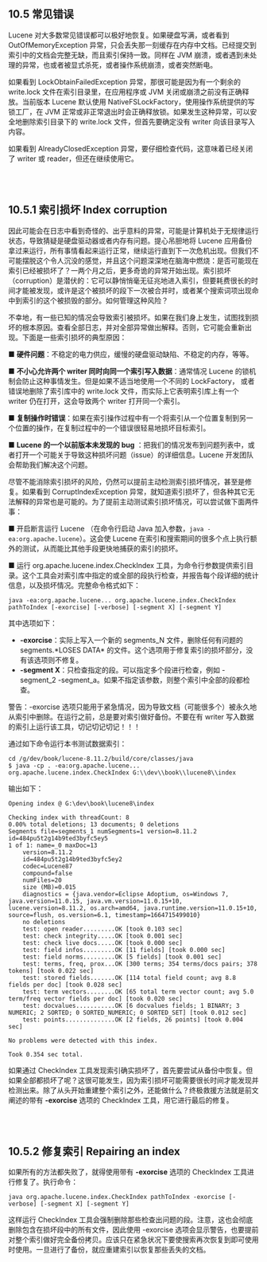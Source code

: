 ## 10.5 常见错误 ##

Lucene 对大多数常见错误都可以极好地恢复。如果硬盘写满，或者看到 OutOfMemoryException 异常，只会丢失那一刻缓存在内存中文档。已经提交到索引中的文档会完整无缺，而且索引保持一致。同样在 JVM 崩溃，或者遇到未处理的异常，也或者被显式杀死，或者操作系统崩溃，或者突然断电。

如果看到 LockObtainFailedException 异常，那很可能是因为有一个剩余的 write.lock 文件在索引目录里，在应用程序或 JVM 关闭或崩溃之前没有正确释放。当前版本 Lucene 默认使用 NativeFSLockFactory，使用操作系统提供的写锁工厂，在 JVM 正常或非正常退出时会正确释放锁。如果发生这种异常，可以安全地删除索引目录下的 write.lock 文件，但首先要确定没有 writer 向该目录写入内容。

如果看到 AlreadyClosedException 异常，要仔细检查代码，这意味着已经关闭了 writer 或 reader，但还在继续使用它。

<br/><br/>
<a id="1"></a>

## 10.5.1 索引损坏 Index corruption ##

因此可能会在日志中看到奇怪的、出乎意料的异常，可能是计算机处于无规律运行状态，导致猜疑是硬盘驱动器或者内存有问题。提心吊胆地将 Lucene 应用备份拿过来运行，所有事情看起来运行正常，继续运行直到下一次危机出现。但我们不可能摆脱这个令人沉没的感觉，并且这个问题深深地在脑海中燃烧：是否可能现在索引已经被损坏了？一两个月之后，更多奇诡的异常开始出现。索引损坏（corruption）是潜伏的：它可以静悄悄毫无征兆地进入索引，但要耗费很长的时间才能被发现，或许是这个被损坏的段下一次被合并时，或者某个搜索词项出现命中到索引的这个被损毁的部分。如何管理这种风险？

不幸地，有一些已知的情况会导致索引被损坏。如果在我们身上发生，试图找到损坏的根本原因。查看全部日志，并对全部异常做出解释。否则，它可能会重新出现。下面是一些索引损坏的典型原因：

**■** **硬件问题**：不稳定的电力供应，缓慢的硬盘驱动缺陷、不稳定的内存，等等。

**■** **不小心允许两个 writer 同时向同一个索引写入数据**：通常情况 Lucene 的锁机制会防止这种事情发生。但是如果不适当地使用一个不同的 LockFactory， 或者错误地删除了索引库中的 write.lock 文件，而实际上它表明索引库上有一个 writer 仍在打开，这会导致两个 writer 打开同一个索引。

**■** **复制操作时错误**：如果在索引操作过程中有一个将索引从一个位置复制到另一个位置的操作，在复制过程中的一个错误很轻易地损坏目标索引。

**■** **Lucene 的一个以前版本未发现的 bug** ：把我们的情况发布到问题列表中，或者打开一个可能关于导致这种损坏问题（issue）的详细信息。Lucene 开发团队会帮助我们解决这个问题。


尽管不能消除索引损坏的风险，仍然可以提前主动检测索引损坏情况，甚至是修复。如果看到 CorruptIndexException 异常，就知道索引损坏了，但各种其它无法解释的异常也是可能的。为了提前主动测试索引损坏情况，可以尝试做下面两件事：

**■** 开启断言运行 Lucene （在命令行启动 Java 加入参数，`java -ea:org.apache.lucene`）。这会使 Lucene 在索引和搜索期间的很多个点上执行额外的测试，从而能比其他手段更快地捕获的索引的损坏。

**■** 运行 org.apache.lucene.index.CheckIndex 工具，为命令行参数提供索引目录。这个工具会对索引库中指定的或全部的段执行检查，并报告每个段详细的统计信息，以及损坏情况。完整命令格式如下：

```shell
java -ea:org.apache.lucene... org.apache.lucene.index.CheckIndex pathToIndex [-exorcise] [-verbose] [-segment X] [-segment Y]
```

其中选项如下：

- **\-exorcise**：实际上写入一个新的 segments_N 文件，删除任何有问题的 segments.\*LOSES DATA\* 的文件。这个选项用于修复索引的损坏部分，没有该选项则不修复。
- **\-segment X**：只检查指定的段。可以指定多个段进行检查，例如 \-segment_2 \-segment_a。如果不指定该参数，则整个索引中全部的段都检查。

警告：\-exorcise 选项只能用于紧急情况，因为导致文档（可能很多个）被永久地从索引中删除。在运行之前，总是要对索引做好备份。不要在有 writer 写入数据的索引上运行该工具，切记切记切记！！！


通过如下命令运行本书测试数据索引：

```shell
cd /g/dev/book/lucene-8.11.2/build/core/classes/java
$ java -cp . -ea:org.apache.lucene... org.apache.lucene.index.CheckIndex G:\\dev\\book\\lucene8\\index
```

输出如下：

```shell
Opening index @ G:\dev\book\lucene8\index

Checking index with threadCount: 8
0.00% total deletions; 13 documents; 0 deletions
Segments file=segments_1 numSegments=1 version=8.11.2 id=484pu5t2g14b9ted3byfc5ey5
1 of 1: name=_0 maxDoc=13
    version=8.11.2
    id=484pu5t2g14b9ted3byfc5ey2
    codec=Lucene87
    compound=false
    numFiles=20
    size (MB)=0.015
    diagnostics = {java.vendor=Eclipse Adoptium, os=Windows 7, java.version=11.0.15, java.vm.version=11.0.15+10, lucene.version=8.11.2, os.arch=amd64, java.runtime.version=11.0.15+10, source=flush, os.version=6.1, timestamp=1664715499010}
    no deletions
    test: open reader.........OK [took 0.103 sec]
    test: check integrity.....OK [took 0.001 sec]
    test: check live docs.....OK [took 0.000 sec]
    test: field infos.........OK [11 fields] [took 0.000 sec]
    test: field norms.........OK [5 fields] [took 0.001 sec]
    test: terms, freq, prox...OK [300 terms; 354 terms/docs pairs; 378 tokens] [took 0.022 sec]
    test: stored fields.......OK [114 total field count; avg 8.8 fields per doc] [took 0.028 sec]
    test: term vectors........OK [65 total term vector count; avg 5.0 term/freq vector fields per doc] [took 0.020 sec]
    test: docvalues...........OK [6 docvalues fields; 1 BINARY; 3 NUMERIC; 2 SORTED; 0 SORTED_NUMERIC; 0 SORTED_SET] [took 0.012 sec]
    test: points..............OK [2 fields, 26 points] [took 0.004 sec]

No problems were detected with this index.

Took 0.354 sec total.
```

如果通过 CheckIndex 工具发现索引确实损坏了，首先要尝试从备份中恢复。但如果全部都损坏了呢？这很可能发生，因为索引损坏可能需要很长时间才能发现并检测出来。除了从头开始重建整个索引之外，还能做什么？终极救援方法就是前文阐述的带有 **\-exorcise** 选项的 CheckIndex 工具，用它进行最后的修复。


<br/><br/>
<a id="2"></a>

## 10.5.2 修复索引 Repairing an index ##

如果所有的方法都失败了，就得使用带有 **\-exorcise** 选项的 CheckIndex 工具进行修复了。执行命令：

```shell
java org.apache.lucene.index.CheckIndex pathToIndex -exorcise [-verbose] [-segment X] [-segment Y]
```

这样运行 CheckIndex 工具会强制删除那些检查出问题的段。注意，这也会彻底删除包含在损坏段中的所有文件，因此使用 \-exorcise 选项会显示警告，也要提前对整个索引做好完全备份拷贝。应该只在紧急状况下要使搜索再次恢复到即可使用时使用。一旦进行了备份，就应重建索引以恢复那些丢失的文档。


